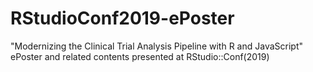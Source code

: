 # RStudioConf2019-ePoster
 "Modernizing the Clinical Trial Analysis Pipeline with R and JavaScript" ePoster and related contents presented at RStudio::Conf(2019)
